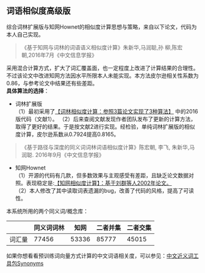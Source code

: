 ## 词语相似度高级版
综合词林扩展版与知网Hownet的相似度计算思想与策略，来自以下论文，代码为本人自己实现。
> 《基于知网与词林的词语语义相似度计算》朱新华,马润聪,孙 柳,陈宏朝,2016年7月《中文信息学报》</br>

采用混合计算方式，扩大了词汇覆盖面，也一定程度上改进了计算结果的合理性。不过该论文中改进知网方法因水平所限本人未能实现。本方法皮尔逊相关性系数为0.86，与参考论文中结果还有些差距。</br>
**具体算法的选择**：</br>
+ 词林扩展版</br>
（1）最初采用了[【词林相似度计算：参照3篇论文实现了3种算法】](https://github.com/ashengtx/CilinSimilarity)
中的2016版代码（文献1）。
（2）后来查阅文献发现作者团队发布了更新的计算方法，取得了更好的结果。于是按文献2进行实现。经检验，单纯词林扩展版的相似度计算，皮尔逊系数从0.7924提高0.8165。
> 《基于路径与深度的同义词词林词语相似度计算》陈宏朝, 李飞, 朱新华,马润聪. 2016年9月《中文信息学报》</br>

+ 知网Hownet</br>
（1）开源的代码有几款，但多数效果与主观感受有差距，且缺乏论文数据对照。表现稳定是:[【知网相似度计算】：基于刘群等人2002年论文。](https://github.com/240400968/hownet-similarity)</br>
（2）本人修改了其中读取词表遗漏的bug，改善了代码的风格，提高了可读性。

本系统所用的两个同义词/概念库：

|            |同义词词林| 知网 |二者并集|二者交集|
|------------|---------|------|------|------|
| 词汇量  | 77456| 53336| 85777|45015|

如果你想看看预训练词向量方式计算的中文词语相关度，可以参见：[中文近义词工具包Synonyms](https://github.com/huyingxi/Synonyms)
